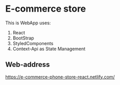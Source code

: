 # E-commerce store

This is WebApp uses:

1. React
2. BootStrap
3. StyledComponents
4. Context-Api as State Management

## Web-address

https://e-commerce-phone-store-react.netlify.com/
